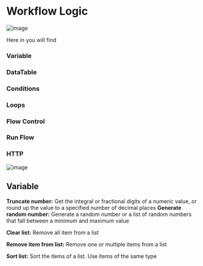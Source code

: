 # Workflow Logic

![image](https://github.com/user-attachments/assets/93812de5-a0ed-42e6-927b-caac8264b47f)

Here in you will find 
### Variable
### DataTable
### Conditions
### Loops
### Flow Control
### Run Flow
### HTTP

![image](https://github.com/user-attachments/assets/a0005a9d-94ae-4c4b-8d8c-7af330ae276e)

## Variable

**Truncate number:**
Get the integral or fractional digits of a numeric value, or round up the value to a specified number of decimal places
**Generate random number:**
Generate a random number or a list of random numbers that fall between a minimum and maximum value

**Clear list:**
Remove all item from a list

**Remove item from list:**
Remove one or multiple items from a list

**Sort list:**
Sort the items of a list. Use items of the same type








